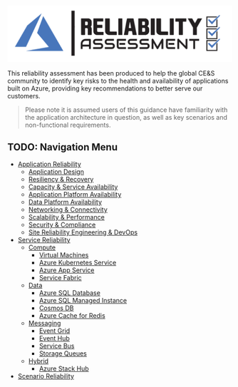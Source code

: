 [![Reliability Assessment](./templates/media/reliability-icon.png "Reliability Assessment")](#)

This reliability assessment has been produced to help the global CE&S community to identify key risks to the health and availability of applications built on Azure, providing key recommendations to better serve our customers.
 
> Please note it is assumed users of this guidance have familiarity with the application architecture in question, as well as key scenarios and non-functional requirements.

## TODO: Navigation Menu

- [Application Reliability](./docs/Application-Resiliency.md)
  - [Application Design](./docs/Application-Resiliency.md#Application-Design)
  - [Resiliency & Recovery](./docs/Application-Resiliency.md#Resiliency--Recovery)
  - [Capacity & Service Availability](./docs/Application-Resiliency.md#Capacity--Service-Availability)
  - [Application Platform Availability](./docs/Application-Resiliency.md#Application-Platform-Availability)
  - [Data Platform Availability](./docs/Application-Resiliency.md#Data-Platform-Availability)
  - [Networking & Connectivity](./docs/Application-Resiliency.md#Networking--Connectivity)
  - [Scalability & Performance](./docs/Application-Resiliency.md#Scalability--Performance)
  - [Security & Compliance](./docs/Application-Resiliency.md#Security--Compliance)
  - [Site Reliability Engineering & DevOps](./docs/Application-Resiliency.md#Site-Reliability-Engineering--DevOps)
- [Service Reliability](./docs/Service-Resiliency.md)
  - [Compute](./docs/Service-Resiliency.md#Compute)
    - [Virtual Machines](./docs/Service-Resiliency.md#Virtual-Machines)
    - [Azure Kubernetes Service](./docs/Service-Resiliency.md#Azure-Kubernetes-Service-AKS)
    - [Azure App Service](./docs/Service-Resiliency.md#Azure-App-Service)
    - [Service Fabric](./docs/Service-Resiliency.md#Service-Fabric)
  - [Data](./docs/Service-Resiliency.md#Data)
    - [Azure SQL Database](./docs/Service-Resiliency.md#Azure-SQL-Database)
    - [Azure SQL Managed Instance](./docs/Service-Resiliency.md#Azure-SQL-Managed-Instance)	
    - [Cosmos DB](./docs/Service-Resiliency.md#Cosmos-DB)
    - [Azure Cache for Redis](./docs/Service-Resiliency.md#Azure-Cache-for-Redis)
  - [Messaging](./docs/Service-Resiliency.md#Messaging)
    - [Event Grid](./docs/Service-Resiliency.md#Event-Grid)
    - [Event Hub](./docs/Service-Resiliency.md#Event-Hub)
    - [Service Bus](./docs/Service-Resiliency.md#Service-Bus)
    - [Storage Queues](./docs/Service-Resiliency.md#Storage-Queues)
  - [Hybrid](./docs/Service-Resiliency.md#Hybrid)
    - [Azure Stack Hub](./docs/Service-Resiliency.md#Azure-Stack-Hub)
- [Scenario Reliability](./docs/Scenario-Resiliency.md)

